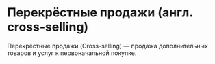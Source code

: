 # Перекрёстные продажи (англ. cross-selling)

Перекрёстные продажи (Cross-selling) — продажа дополнительных товаров и услуг к первоначальной покупке. 
